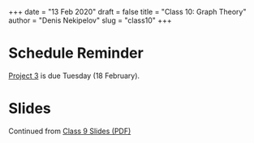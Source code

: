 +++
date = "13 Feb 2020"
draft = false
title = "Class 10: Graph Theory"
author = "Denis Nekipelov"
slug = "class10"
+++

# Schedule Reminder 

[Project 3](/project3) is due Tuesday (18 February).

# Slides

Continued from [Class 9 Slides (PDF)](https://www.dropbox.com/s/f2vtzf64n55r1g6/class9.pdf?dl=0)


